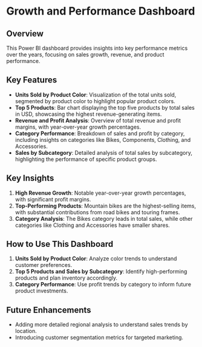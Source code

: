# Growth and Performance Dashboard

## Overview
This Power BI dashboard provides insights into key performance metrics over the years, focusing on sales growth, revenue, and product performance.

## Key Features
- **Units Sold by Product Color**: Visualization of the total units sold, segmented by product color to highlight popular product colors.
- **Top 5 Products**: Bar chart displaying the top five products by total sales in USD, showcasing the highest revenue-generating items.
- **Revenue and Profit Analysis**: Overview of total revenue and profit margins, with year-over-year growth percentages.
- **Category Performance**: Breakdown of sales and profit by category, including insights on categories like Bikes, Components, Clothing, and Accessories.
- **Sales by Subcategory**: Detailed analysis of total sales by subcategory, highlighting the performance of specific product groups.

## Key Insights
1. **High Revenue Growth**: Notable year-over-year growth percentages, with significant profit margins.
2. **Top-Performing Products**: Mountain bikes are the highest-selling items, with substantial contributions from road bikes and touring frames.
3. **Category Analysis**: The Bikes category leads in total sales, while other categories like Clothing and Accessories have smaller shares.
## How to Use This Dashboard
1. **Units Sold by Product Color**: Analyze color trends to understand customer preferences.
2. **Top 5 Products and Sales by Subcategory**: Identify high-performing products and plan inventory accordingly.
3. **Category Performance**: Use profit trends by category to inform future product investments.

## Future Enhancements
- Adding more detailed regional analysis to understand sales trends by location.
- Introducing customer segmentation metrics for targeted marketing.
